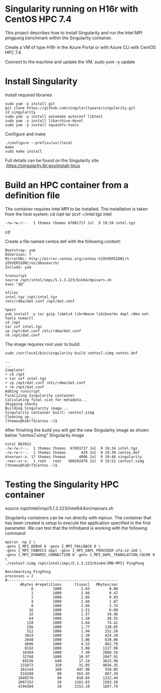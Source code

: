 # Singularity running on H16r with CentOS HPC 7.4
This project describes how to install Singularity and run the Intel MPI pingpong benchmark within the Singularity container.

Create a VM of type H16r in the Azure Portal or with Azure CLI with CentOS HPC 7.4 

Connect to the machine and update the VM.
sudo yum -y update

# Install Singularity

Install required libraries
```
sudo yum -y install git
git clone https://github.com/singularityware/singularity.git
cd singularity
sudo yum -y install automake autoconf libtool
sudo yum -y install libarchive-devel
sudo yum -y install squashfs-tools
```
Configure and make
```
./configure --prefix=/usr/local
make
sudo make install
```
Full details can be found on the Singularity site .https://singularity.lbl.gov/install-linux

# Build an HPC container from a definition file
The container requires Intel MPI to be installed.  The installation is taken from the host system:
cd /opt
tar zcvf ~/intel.tgz intel
```
-rw-rw-r--.  1 thomas thomas 67891717 Jul  9 19:34 intel.tgz
```
cd

Create a file named centos.def with the following content:

```
Bootstrap: yum
OSVersion: 7
MirrorURL: http://mirror.centos.org/centos-%{OSVERSION}/%{OSVERSION}/os/$basearch/
Include: yum

%runscript
source /opt/intel/impi/5.1.3.223/bin64/mpivars.sh
exec "$@"

%files
intel.tgz /opt/intel.tgz
/etc/rdma/dat.conf /opt/dat.conf

%post
yum install -y tar gzip libmlx4 librdmacm libibverbs dapl rdma net-tools numactl
cd /opt
tar zxf intel.tgz
cp /opt/dat.conf /etc/rdma/dat.conf
rm /opt/dat.conf
```

The image requires root user to build:
```
sudo /usr/local/bin/singularity build centos7.simg centos.def

..
...
Complete!
+ cd /opt
+ tar zxf intel.tgz
+ cp /opt/dat.conf /etc/rdma/dat.conf
+ rm /opt/dat.conf
Adding runscript
Finalizing Singularity container
Calculating final size for metadata...
Skipping checks
Building Singularity image...
Singularity container built: centos7.simg
Cleaning up...
[thomas@h16r71Centos ~]$
```
After finishing the build you will get the new Singularity image as shown below “centos7.simg” Singularity image
```
total 883912
-rw-rw-r--.  1 thomas thomas  67891717 Jul  9 19:34 intel.tgz
-rw-rw-r--.  1 thomas thomas       429 Jul  9 19:39 centos.def
drwxrwxr-x. 17 thomas thomas      4096 Jul  9 19:46 singularity
-rwxr-xr-x.  1 root   root   300392479 Jul  9 19:52 centos7.simg
[thomas@h16r71Centos ~]$

```

# Testing the Singularity HPC container

source /opt/intel/impi/5.1.3.223/intel64/bin/mpivars.sh

Singularity containers can be run directly with mpirun.  The container that has been created is setup to execute the application specified in the first parameter.  We can test that the Infiniband is working with the following command: 
```
mpirun -np 2 \
-genv I_MPI_DEBUG 6 -genv I_MPI_FALLBACK 0 \
-genv I_MPI_FABRICS dapl -genv I_MPI_DAPL_PROVIDER ofa-v2-ib0 \
-genv I_MPI_DYNAMIC_CONNECTION 0 -genv I_MPI_DAPL_TRANSLATION_CACHE 0 \
./centos7.simg /opt/intel/impi/5.1.3.223/bin64/IMB-MPI1 PingPong
```

```
Benchmarking PingPong
processes = 2
#---------------------------------------------------
       #bytes #repetitions      t[usec]   Mbytes/sec
            0         1000         2.03         0.00
            1         1000         2.04         0.47
            2         1000         2.05         0.93
            4         1000         2.04         1.87
            8         1000         2.04         3.74
           16         1000         2.51         6.09
           32         1000         1.57        19.46
           64         1000         1.58        38.55
          128         1000         1.64        74.41
          256         1000         1.77       138.05
          512         1000         1.94       251.50
         1024         1000         2.30       424.50
         2048         1000         3.06       638.90
         4096         1000         4.53       862.79
         8192         1000         5.88      1327.98
        16384         1000         7.49      2086.54
        32768         1000        10.97      2847.91
        65536          640        17.24      3625.98
       131072          320        31.05      4026.35
       262144          160       447.98       558.05
       524288           80       563.45       887.39
      1048576           40       818.04      1222.44
      2097152           20      1263.03      1583.50
      4194304           10      2153.10      1857.79
      
```








